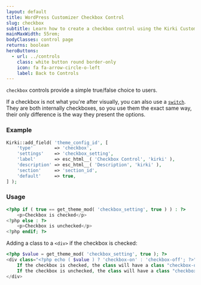 ```yaml
---
layout: default
title: WordPress Customizer Checkbox Control
slug: checkbox
subtitle: Learn how to create a checkbox control using the Kirki Customizer Framework.
mainMaxWidth: 55rem;
bodyClasses: control page
returns: boolean
heroButtons:
  - url: ../controls
    class: white button round border-only
    icon: fa fa-arrow-circle-o-left
    label: Back to Controls
---
```


`checkbox` controls provide a simple true/false choice to users.

If a checkbox is not what you're after visually, you can also use a [`switch`](switch). They are both internally checkboxes, so you use them the exact same way, their only difference is the way they present the options.

### Example

```php
Kirki::add_field( 'theme_config_id', [
	'type'        => 'checkbox',
	'settings'    => 'checkbox_setting',
	'label'       => esc_html__( 'Checkbox Control', 'kirki' ),
	'description' => esc_html__( 'Description', 'kirki' ),
	'section'     => 'section_id',
	'default'     => true,
] );
```

### Usage

```php
<?php if ( true == get_theme_mod( 'checkbox_setting', true ) ) : ?>
	<p>Checkbox is checked</p>
<?php else : ?>
	<p>Checkbox is unchecked</p>
<?php endif; ?>
```

Adding a class to a `<div>` if the checkbox is checked:

```php
<?php $value = get_theme_mod( 'checkbox_setting', true ); ?>
<div class="<?php echo ( $value ) ? 'checkbox-on' : 'checkbox-off'; ?>">
	If the checkbox is checked, the class will have a class "checkbox-on".
	If the checkbox is unchecked, the class will have a class "checkbox-off".
</div>
```
